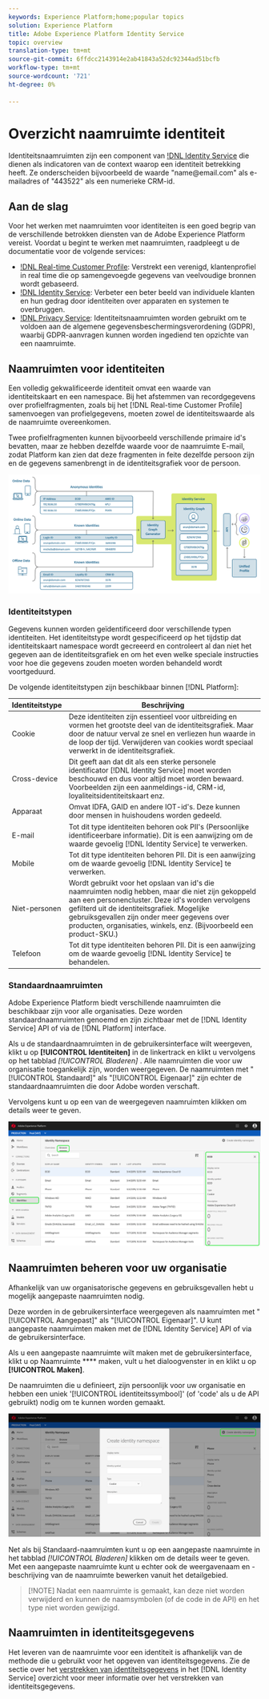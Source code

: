 ```yaml
---
keywords: Experience Platform;home;popular topics
solution: Experience Platform
title: Adobe Experience Platform Identity Service
topic: overview
translation-type: tm+mt
source-git-commit: 6ffdcc2143914e2ab41843a52dc92344ad51bcfb
workflow-type: tm+mt
source-wordcount: '721'
ht-degree: 0%

---
```



# Overzicht naamruimte identiteit

Identiteitsnaamruimten zijn een component van [!DNL Identity Service](./home.md) die dienen als indicatoren van de context waarop een identiteit betrekking heeft. Ze onderscheiden bijvoorbeeld de waarde &quot;name<span>@email.com&quot; als e-mailadres of &quot;443522&quot; als een numerieke CRM-id.

## Aan de slag

Voor het werken met naamruimten voor identiteiten is een goed begrip van de verschillende betrokken diensten van de Adobe Experience Platform vereist. Voordat u begint te werken met naamruimten, raadpleegt u de documentatie voor de volgende services:

- [!DNL Real-time Customer Profile](../profile/home.md): Verstrekt een verenigd, klantenprofiel in real time die op samengevoegde gegevens van veelvoudige bronnen wordt gebaseerd.
- [!DNL Identity Service](./home.md): Verbeter een beter beeld van individuele klanten en hun gedrag door identiteiten over apparaten en systemen te overbruggen.
- [!DNL Privacy Service](../privacy-service/home.md): Identiteitsnaamruimten worden gebruikt om te voldoen aan de algemene gegevensbeschermingsverordening (GDPR), waarbij GDPR-aanvragen kunnen worden ingediend ten opzichte van een naamruimte.

## Naamruimten voor identiteiten

Een volledig gekwalificeerde identiteit omvat een waarde van identiteitskaart en een namespace. Bij het afstemmen van recordgegevens over profielfragmenten, zoals bij het [!DNL Real-time Customer Profile] samenvoegen van profielgegevens, moeten zowel de identiteitswaarde als de naamruimte overeenkomen.

Twee profielfragmenten kunnen bijvoorbeeld verschillende primaire id&#39;s bevatten, maar ze hebben dezelfde waarde voor de naamruimte E-mail, zodat Platform kan zien dat deze fragmenten in feite dezelfde persoon zijn en de gegevens samenbrengt in de identiteitsgrafiek voor de persoon.

![](images/identity-service-stitching.png)

### Identiteitstypen

Gegevens kunnen worden geïdentificeerd door verschillende typen identiteiten. Het identiteitstype wordt gespecificeerd op het tijdstip dat identiteitskaart namespace wordt gecreeerd en controleert al dan niet het gegeven aan de identiteitsgrafiek en om het even welke speciale instructies voor hoe die gegevens zouden moeten worden behandeld wordt voortgeduurd.

De volgende identiteitstypen zijn beschikbaar binnen [!DNL Platform]:

| Identiteitstype | Beschrijving |
| --- | --- |
| Cookie | Deze identiteiten zijn essentieel voor uitbreiding en vormen het grootste deel van de identiteitsgrafiek. Maar door de natuur verval ze snel en verliezen hun waarde in de loop der tijd. Verwijderen van cookies wordt speciaal verwerkt in de identiteitsgrafiek. |
| Cross-device | Dit geeft aan dat dit als een sterke personele identificator [!DNL Identity Service] moet worden beschouwd en dus voor altijd moet worden bewaard. Voorbeelden zijn een aanmeldings-id, CRM-id, loyaliteitsidentiteitskaart enz. |
| Apparaat | Omvat IDFA, GAID en andere IOT-id&#39;s. Deze kunnen door mensen in huishoudens worden gedeeld. |
| E-mail | Tot dit type identiteiten behoren ook PII&#39;s (Persoonlijke identificeerbare informatie). Dit is een aanwijzing om de waarde gevoelig [!DNL Identity Service] te verwerken. |
| Mobile | Tot dit type identiteiten behoren PII. Dit is een aanwijzing om de waarde gevoelig [!DNL Identity Service] te verwerken. |
| Niet-personen | Wordt gebruikt voor het opslaan van id&#39;s die naamruimten nodig hebben, maar die niet zijn gekoppeld aan een personencluster. Deze id&#39;s worden vervolgens gefilterd uit de identiteitsgrafiek. Mogelijke gebruiksgevallen zijn onder meer gegevens over producten, organisaties, winkels, enz. (Bijvoorbeeld een product-SKU.) |
| Telefoon | Tot dit type identiteiten behoren PII. Dit is een aanwijzing om de waarde gevoelig [!DNL Identity Service] te behandelen. |

### Standaardnaamruimten

Adobe Experience Platform biedt verschillende naamruimten die beschikbaar zijn voor alle organisaties. Deze worden standaardnaamruimten genoemd en zijn zichtbaar met de [!DNL Identity Service] API of via de [!DNL Platform] interface.

Als u de standaardnaamruimten in de gebruikersinterface wilt weergeven, klikt u op **[!UICONTROL Identiteiten]** in de linkertrack en klikt u vervolgens op het tabblad *[!UICONTROL Bladeren]* . Alle naamruimten die voor uw organisatie toegankelijk zijn, worden weergegeven. De naamruimten met &quot;[!UICONTROL Standaard]&quot; als &quot;[!UICONTROL Eigenaar]&quot; zijn echter de standaardnaamruimten die door Adobe worden verschaft.

Vervolgens kunt u op een van de weergegeven naamruimten klikken om details weer te geven.

![](./images/standard-namespace-detail.png)

## Naamruimten beheren voor uw organisatie

Afhankelijk van uw organisatorische gegevens en gebruiksgevallen hebt u mogelijk aangepaste naamruimten nodig.

Deze worden in de gebruikersinterface weergegeven als naamruimten met &quot;[!UICONTROL Aangepast]&quot; als &quot;[!UICONTROL Eigenaar]&quot;. U kunt aangepaste naamruimten maken met de [!DNL Identity Service] API of via de gebruikersinterface.

Als u een aangepaste naamruimte wilt maken met de gebruikersinterface, klikt u op Naamruimte **** maken, vult u het dialoogvenster in en klikt u op **[!UICONTROL Maken]**.

De naamruimten die u definieert, zijn persoonlijk voor uw organisatie en hebben een uniek &#39;[!UICONTROL identiteitssymbool]&#39; (of &#39;code&#39; als u de API gebruikt) nodig om te kunnen worden gemaakt.

![](./images/create-identity-namespace.png)

Net als bij Standaard-naamruimten kunt u op een aangepaste naamruimte in het tabblad *[!UICONTROL Bladeren]* klikken om de details weer te geven. Met een aangepaste naamruimte kunt u echter ook de weergavenaam en -beschrijving van de naamruimte bewerken vanuit het detailgebied.

>[!NOTE] Nadat een naamruimte is gemaakt, kan deze niet worden verwijderd en kunnen de naamsymbolen (of de code in de API) en het type niet worden gewijzigd.

## Naamruimten in identiteitsgegevens

Het leveren van de naamruimte voor een identiteit is afhankelijk van de methode die u gebruikt voor het opgeven van identiteitsgegevens. Zie de sectie over het [verstrekken van identiteitsgegevens](./home.md#supplying-identity-data-to-identity-service) in het [!DNL Identity Service] overzicht voor meer informatie over het verstrekken van identiteitsgegevens.
